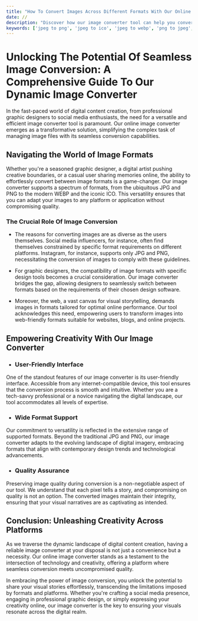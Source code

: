 ```yaml
---
title: "How To Convert Images Across Different Formats With Our Online Image Converter"
date: //
description: "Discover how our image converter tool can help you convert images across different formats for all your digital needs"
keywords: ['jpeg to png', 'jpeg to ico', 'jpeg to webp', 'png to jpeg', 'online image converter']
---
```


# Unlocking The Potential Of Seamless Image Conversion: A Comprehensive Guide To Our Dynamic Image Converter

In the fast-paced world of digital content creation, from professional graphic designers to social media enthusiasts, the need for a versatile and efficient image converter tool is paramount. Our online image converter emerges as a transformative solution, simplifying the complex task of managing image files with its seamless conversion capabilities.

## Navigating the World of Image Formats

Whether you're a seasoned graphic designer, a digital artist pushing creative boundaries, or a casual user sharing memories online, the ability to effortlessly convert between image formats is a game-changer. Our image converter supports a spectrum of formats, from the ubiquitous JPG and PNG to the modern WEBP and the iconic ICO. This versatility ensures that you can adapt your images to any platform or application without compromising quality.

### The Crucial Role Of Image Conversion

- The reasons for converting images are as diverse as the users themselves. Social media influencers, for instance, often find themselves constrained by specific format requirements on different platforms. Instagram, for instance, supports only JPG and PNG, necessitating the conversion of images to comply with these guidelines.

- For graphic designers, the compatibility of image formats with specific design tools becomes a crucial consideration. Our image converter bridges the gap, allowing designers to seamlessly switch between formats based on the requirements of their chosen design software.

- Moreover, the web, a vast canvas for visual storytelling, demands images in formats tailored for optimal online performance. Our tool acknowledges this need, empowering users to transform images into web-friendly formats suitable for websites, blogs, and online projects.

## Empowering Creativity With Our Image Converter

- ### User-Friendly Interface

One of the standout features of our image converter is its user-friendly interface. Accessible from any internet-compatible device, this tool ensures that the conversion process is smooth and intuitive. Whether you are a tech-savvy professional or a novice navigating the digital landscape, our tool accommodates all levels of expertise.

- ### Wide Format Support

Our commitment to versatility is reflected in the extensive range of supported formats. Beyond the traditional JPG and PNG, our image converter adapts to the evolving landscape of digital imagery, embracing formats that align with contemporary design trends and technological advancements.

- ### Quality Assurance

Preserving image quality during conversion is a non-negotiable aspect of our tool. We understand that each pixel tells a story, and compromising on quality is not an option. The converted images maintain their integrity, ensuring that your visual narratives are as captivating as intended.

## Conclusion: Unleashing Creativity Across Platforms

As we traverse the dynamic landscape of digital content creation, having a reliable image converter at your disposal is not just a convenience but a necessity. Our online image converter stands as a testament to the intersection of technology and creativity, offering a platform where seamless conversion meets uncompromised quality.

In embracing the power of image conversion, you unlock the potential to share your visual stories effortlessly, transcending the limitations imposed by formats and platforms. Whether you're crafting a social media presence, engaging in professional graphic design, or simply expressing your creativity online, our image converter is the key to ensuring your visuals resonate across the digital realm.